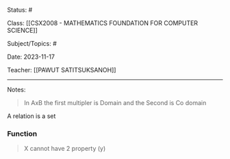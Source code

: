 Status: #

Class: [[CSX2008 - MATHEMATICS FOUNDATION FOR COMPUTER SCIENCE]]

Subject/Topics: #

Date: 2023-11-17

Teacher: [[PAWUT SATITSUKSANOH]]
___

Notes:

> In AxB the first multipler is Domain and the Second is Co domain 

A relation is a set

### Function 
> X cannot have 2 property (y)


